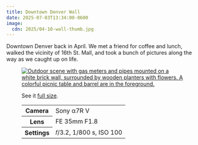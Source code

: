 ```yaml
---
title: Downtown Denver Wall
date: 2025-07-03T13:34:00-0600
image:
  cdn: 2025/04-10-wall-thumb.jpg
---
```


Downtown Denver back in April. We met a friend for coffee and lunch, walked the vicinity of 16th St. Mall, and took a bunch of pictures along the way as we caught up on life.

<figure>
<a href="https://cdn.chriskrycho.com/images/2025/04-10-wall.jpg"><img src="https://cdn.chriskrycho.com/images/2025/04-10-wall-thumb.jpg" alt="Outdoor scene with gas meters and pipes mounted on a white brick wall, surrounded by wooden planters with flowers. A colorful picnic table and barrel are in the foreground."></a>
<figcaption>
<p>See it <a href="https://cdn.chriskrycho.com/images/2025/04-10-wall.jpg">full size</a>.</p>
<table>
<tr><th scope="row">Camera</th><td>Sony α7R V</td></tr>
<tr><th scope="row">Lens</th><td>FE 35mm F1.8</td></tr>
<tr><th scope="row">Settings</th><td>𝑓/3.2, 1/800 s, <span class="smcp">ISO</span> 100</td></tr>
</table>
</figcaption>
</figure>
